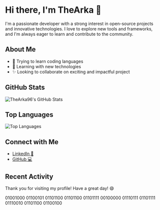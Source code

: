 # Hi there, I'm TheArka 👋

I'm a passionate developer with a strong interest in open-source projects and innovative technologies. I love to explore new tools and frameworks, and I'm always eager to learn and contribute to the community.

## About Me

- 🔭 Trying to learn coding languages 
- 🌱 Learning with new technologies
- ✨ Looking to collaborate on exciting and impactful project

## GitHub Stats

![TheArka96's GitHub Stats](https://github-readme-stats.vercel.app/api?username=TheArka96&show_icons=true&theme=radical)

## Top Languages

![Top Languages](https://github-readme-stats.vercel.app/api/top-langs/?username=TheArka96&layout=compact&theme=radical)

## Connect with Me

- [LinkedIn 🪪](www.linkedin.com/in/christian-pruner-a17446220)
- [GitHub 💻](https://thearka96.github.io)

## Recent Activity

<!--START_SECTION:activity-->
<!--END_SECTION:activity-->

Thank you for visiting my profile! Have a great day! 😄

01001000 01100101 01101100 01101100 01101111 00100000 01110111 01101111 01110010 01101100 01100100 
